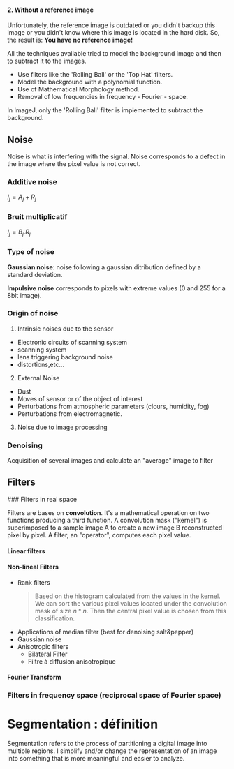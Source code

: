 #### 2\. Without a reference image

Unfortunately, the reference image is outdated or you didn't backup this image or you didn't know where this image is located in the hard disk. So, the result is: **You have no reference image!**

All the techniques available tried to model the background image and then to subtract it to the images.

- Use filters like the 'Rolling Ball' or the 'Top Hat' filters.
- Model the background with a polynomial function.
- Use of Mathematical Morphology method.
- Removal of low frequencies in frequency - Fourier - space.

In ImageJ, only the 'Rolling Ball' filter is implemented to subtract the background.
<!-- NEW PART HERE-->
<!-- NEW PART HERE-->
<!-- NEW PART HERE-->
## Noise
Noise is what is interfering with the signal.
Noise corresponds to a defect in the image where the pixel value is not correct.

### Additive noise
$I_j= A_j +R_j$

### Bruit multiplicatif
$I_j= B_j.R_j$

### Type of noise
**Gaussian noise**: noise following a gaussian ditribution defined by a standard deviation.

**Impulsive noise** corresponds to pixels with extreme values (0 and 255 for a 8bit image).

### Origin of noise
  1. Intrinsic noises due to the sensor
  - Electronic circuits of scanning system
  - scanning system
  - lens triggering background noise
  - distortions,etc...

  2. External Noise
  - Dust
  - Moves of sensor or of the object of interest
  - Perturbations from atmospheric parameters (clours, humidity, fog)
  - Perturbations from electromagnetic.

  3. Noise due to image processing

### Denoising

Acquisition of several images and calculate an "average" image to filter

## Filters

### Filters in real space

Filters are bases on **convolution**. It's a mathematical operation on two functions producing a third function. A convolution mask ("kernel") is superimposed to a sample image A to create a new image B reconstructed pixel by pixel.
A filter, an "operator", computes each pixel value.


#### Linear filters

#### Non-lineal Filters
- Rank filters
  >Based on the histogram calculated from the values in the kernel.
  >We can sort the various pixel values located under the convolution mask of size $n*n$. Then the central pixel value is chosen from this classification.
- Applications of median filter (best for denoising salt&pepper)
- Gaussian noise
- Anisotropic filters
  - Bilateral Filter
  - Filtre à diffusion anisotropique

#### Fourier Transform


### Filters in frequency space (reciprocal space of Fourier space)


# Segmentation : définition

Segmentation refers to the process of partitioning a digital image into multiple regions.
I simplify and/or change the representation of an image into something that is more meaningful and easier to analyze.
